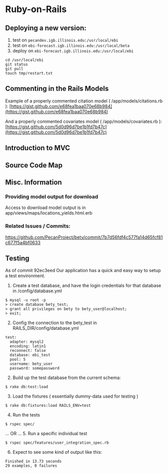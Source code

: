 # Ruby-on-Rails

## Deploying a new version:

1. test on `pecandev.igb.illinois.edu:/usr/local/ebi`
2. test on `ebi-forecast.igb.illinois.edu:/usr/local/beta`
3. deploy on `ebi-forecast.igb.illinois.edu:/usr/local/ebi`

```{bash}
cd /usr/local/ebi
git status
git pull
touch tmp/restart.txt
```

## Commenting in the Rails Models


Example of a properly commented citation model (
/app/models/citations.rb ):
[https://gist.github.com/e68fea1baa070e68b984](https://gist.github.com/e68fea1baa070e68b984)

And a properly commented covariates model ( /app/models/covariates.rb
):
[https://gist.github.com/5d0d96d7be1b1fd7b47c](https://gist.github.com/5d0d96d7be1b1fd7b47c)

## Introduction to MVC

## Source Code Map

## Misc. Information

### Providing model output for download

Access to download model output is in app/views/maps/locations_yields.html.erb

### Related Issues / Commits: 

https://github.com/PecanProject/bety/commit/7b7d56fdf4c577fa14d65fcf81c677f5a4bf0633

## Testing

As of commit 92ec3eed Our application has a quick and easy way to setup a test environment.

1. Create a test database, and have the login credentials for that database in /config/database.yml
```
$ mysql -u root -p
> create database bety_test;
> grant all privileges on bety to bety_user@localhost;
> exit;
```
2. Config the connection to the bety_test in RAILS_DIR/config/database.yml
```
test:
  adapter: mysql2
  encoding: latin1 
  reconnect: false
  database: ebi_test
  pool: 5
  username: bety_user
  password: somepassword
```
2. Build up the test database from the current schema:
```
$ rake db:test:load
```
3. Load the fixtures ( essentially dummy-data used for testing )
```
$ rake db:fixtures:load RAILS_ENV=test
```
4. Run the tests
```
$ rspec spec/
```
... OR ...
5. Run a specific individual test
```
$ rspec spec/features/user_integration_spec.rb
```
6. Expect to see some kind of output like this:
```
Finished in 13.73 seconds
29 examples, 0 failures
```